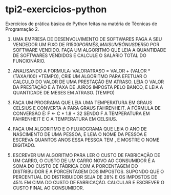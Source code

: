 # tpi2-exercicios-python
Exercícios de prática básica de Python feitas na matéria de Técnicas de Programação 2.

1) UMA EMPRESA DE DESENVOLVIMENTO DE SOFTWARES PAGA A SEU VENDEDOR UM FIXO DE R$1500 POR MÊS, 
MAIS UM BÔNUS DE R$50 POR SOFTWARE VENDIDO. FAÇA UM ALGORITMO QUE LEIA A QUANTIDADE DE SOFTWARES
VENDIDOS E CALCULE O SALÁRIO TOTAL DO FUNCIONÁRIO. 

2) ANALISANDO A FORMULA: VALORATRASO = VALOR + (VALOR * (TAXA/100) *TEMPO),
CRIE UM ALGORITMO PARA EFETUAR O CALCULO DO VALOR DE UMA PRESTAÇÃO EM ATRASO. 
LEIA O VALOR DA PRESTAÇÃO E A TAXA DE JUROS IMPOSTA PELO BANCO, E LEIA
A QUANTIDADE DE MESES EM ATRASO. (TEMPO)

3) FAÇA UM PROGRAMA QUE LEIA UMA TEMPERATURA EM GRAUS CELSIUS E CONVERTA-A PARA GRAUS FAHRENHEIT.
A FÓRMULA DE CONVERSÃO É: F <- C * 1.8 + 32
SENDO F A TEMPERATURA EM FAHRENHEIT E C A TEMPERATURA EM CELSIUS.

4) FAÇA UM ALGORITMO E O FLUXOGRAMA QUE LEIA O ANO DE NASCIMENTO DE UMA PESSOA, E LEIA O NOME DA 
PESSOA E ESCREVA QUANTOS ANOS ESSA PESSOA TEM , E MOSTRE O NOME DIGITADO.

5) ESCREVER UM ALGORITMO PARA LER O CUSTO DE FABRICAÇÃO DE UM CARRO, O CUSTO DE UM CARRO NOVO
AO CONSUMIDOR É A SOMA DO CUSTO DE FÁBRICA COM A PORCENTAGEM DO DISTRIBUIDOR E A PORCENTAGEM 
DOS IMPOSTOS. SUPONDO QUE O PERCENTUAL DO DISTRIBUIDOR SEJA DE 28% E OS IMPOSTOS DE 45% 
EM CIMA DO CUSTO DE FABRICAÇÃO. CALCULAR E ESCREVER O CUSTO FINAL AO CONSUMIDOR.